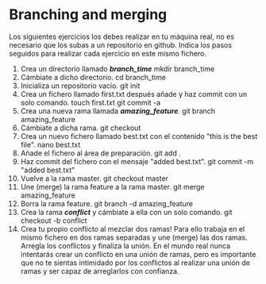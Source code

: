 # Branching and merging

Los siguientes ejercicios los debes realizar en tu máquina real, no es necesario que los subas a un repositorio en github. Indica los pasos seguidos para realizar cada ejercicio en este mismo fichero.

1. Crea un directorio llamado _**branch_time**_
mkdir branch_time
2. Cámbiate a dicho directorio.
cd branch_time
3. Inicializa un repositorio vacío.
git init
4. Crea un fichero llamado first.txt después añade y haz commit con un solo comando.
touch first.txt
git commit -a
5. Crea una nueva rama llamada _**amazing_feature**_.
git branch amazing_feature
6. Cámbiate a dicha rama.
git checkout
7. Crea un nuevo fichero llamado best.txt con el contenido "this is the best file".
nano best.txt 
8. Añade el fichero al área de preparación.
git add .
9. Haz commit del fichero con el mensaje "added best.txt".
git commit -m "added best.txt"
10. Vuelve a la rama master.
git checkout master
11. Une (merge) la rama feature a la rama master.
git merge amazing_feature
12. Borra la rama feature.
git branch -d amazing_feature
13. Crea la rama _**conflict**_ y cámbiate a ella con un solo comando.
git checkout -b conflict
14. Crea tu propio conflicto al mezclar dos ramas! Para ello trabaja en el mismo fichero en dos ramas separadas y une (merge) las dos ramas. Arregla los conflictos y finaliza la unión. En el mundo real nunca intentarás crear un conflicto en una unión de ramas, pero es importante que no te sientas intimidado por los conflictos al realizar una unión de ramas y ser capaz de arreglarlos con confianza.


